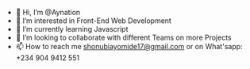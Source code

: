 - 👋 Hi, I’m @Aynation
- 👀 I’m interested in Front-End Web Development
- 🌱 I’m currently learning Javascript
- 💞️ I’m looking to collaborate with different Teams on more Projects
- 📫 How to reach me shonubiayomide17@gmail.com or on What'sapp: +234 904 9412 551

<!---
Aynation/Aynation is a ✨ special ✨ repository because its `README.md` (this file) appears on your GitHub profile.
You can click the Preview link to take a look at your changes.
--->
